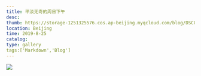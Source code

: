 ```yaml
---
title: 平淡无奇的周日下午
desc: 
thumb: https://storage-1251325576.cos.ap-beijing.myqcloud.com/blog/DSC04495.jpg
location: Beijing
time: 2019-8-25
catalog: 
type: gallery
tags:['Markdown','Blog']
---
```


![](https://storage-1251325576.cos.ap-beijing.myqcloud.com/blog/DSC04495.jpg)